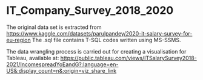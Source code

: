 # IT_Company_Survey_2018_2020
The original data set is extracted from https://www.kaggle.com/datasets/parulpandey/2020-it-salary-survey-for-eu-region
The .sql file contains T-SQL codes written using MS-SSMS. 

The data wrangling process is carried out for creating a visualisation for Tableau, available at:
https://public.tableau.com/views/ITSalarySurvey2018-2021/IncomespreadYoEandG?:language=en-US&:display_count=n&:origin=viz_share_link
